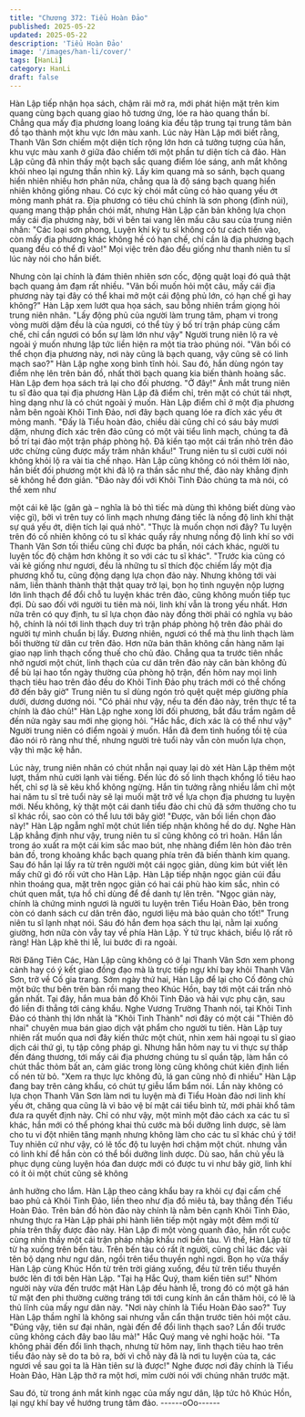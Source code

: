 ```yaml
---
title: "Chương 372: Tiểu Hoàn Đảo"
published: 2025-05-22
updated: 2025-05-22
description: 'Tiểu Hoàn Đảo'
image: '/images/han-li/cover/'
tags: [HanLi]
category: HanLi
draft: false
---
```


Hàn Lập tiếp nhận họa sách, chậm rãi mở ra, mới phát hiện mặt
trên kim quang cùng bạch quang giao hô tương ứng, lóe ra hào
quang thần bí.
Chẳng qua mấy địa phương loang loáng kia đều tập trung tại
trung tâm bản đồ tạo thành một khu vực lớn màu xanh.
Lúc này Hàn Lập mới biết rằng, Thanh Vân Sơn chiếm một diện
tích rộng lớn hơn cả tưởng tượng của hắn, khu vực màu xanh ở
giữa đảo chiếm tới một phần tư diện tích cả đảo.
Hàn Lập cũng đã nhìn thấy một bạch sắc quang điểm lóe sáng,
anh mắt không khỏi nheo lại ngưng thần nhìn kỹ.
Lấy kim quang mà so sánh, bạch quang hiển nhiên nhiều hơn
phân nửa, chẳng qua là độ sáng bạch quang hiển nhiên không
giống nhau.
Có cực kỳ chói mắt cũng có hào quang yếu ớt mỏng manh phát
ra.
Địa phương có tiêu chú chính là sơn phong (đỉnh núi), quang
mang thập phần chói mắt, nhưng Hàn Lập căn bản không lựa
chọn mấy cái địa phương này, bởi vì bên tai vang lên mấu câu
sau của trung niên nhân:
"Các loại sơn phong, Luyện khí kỳ tu sĩ không có tư cách tiến vào,
còn mấy địa phương khác không hề có hạn chế, chỉ cần là địa
phương bạch quang đều có thể đi vào!"
Mọi việc trên đảo đều giống như thanh niên tu sĩ lúc này nói cho
hắn biết.

Nhưng còn lại chính là đám thiên nhiên sơn cốc, động quật loại
đó quả thật bạch quang ảm đạm rất nhiều.
"Vãn bối muốn hỏi một câu, mấy cái địa phương này tại đây có
thể khai mở một cái động phủ lớn, có hạn chế gì hay không?" Hàn
Lập xem lướt qua họa sách, sau bỗng nhiên trầm giọng hỏi trung
niên nhân.
"Lấy động phủ của người làm trung tâm, phạm vi trong vòng mười
dặm đều là của ngươi, có thể tùy ý bố trí trận pháp cùng cấm chế,
chỉ cần ngươi có bổn sự làm lớn như vậy" Người trung niên lộ ra
vẻ ngoài ý muốn nhưng lập tức liền hiện ra một tia trào phúng nói.
"Vãn bối có thể chọn địa phương này, nơi này cũng là bạch
quang, vậy cũng sẽ có linh mạch sao?" Hàn Lập nghe xong bình
tĩnh hỏi.
Sau đó, hắn dùng ngón tay điểm nhẹ lên trên bản đồ, nhất thời
bạch quang kia biến thành hoàng sắc.
Hàn Lập đem họa sách trả lại cho đối phương.
"Ở đây!" Ánh mắt trung niên tu sĩ đảo qua tại địa phương Hàn Lập
đã điểm chỉ, trên mặt có chút tái nhợt, hìng dạng như là có chút
ngoài ý muốn.
Hàn Lập điểm chỉ ở một địa phương nằm bên ngoài Khôi Tinh
Đảo, nơi đây bạch quang lóe ra đích xác yếu ớt mỏng manh.
"Đấy là Tiểu hoàn đảo, chiều dài cũng chỉ có sáu bảy mươi dặm,
nhưng đích xác trên đảo cũng có một vài tiểu linh mạch, chúng ta
đã bố trí tại đảo một trận pháp phòng hộ. Đã kiến tạo một cái trấn
nhỏ trên đảo ước chừng cũng được mấy trăm nhân khẩu!" Trung
niên tu sĩ cười cười nói không khỏi lộ ra vài tia chế nhạo.
Hàn Lập cũng không có nói thêm lời nào, hắn biết đối phương
một khi đã lộ ra thần sắc như thế, đảo này khẳng định sẽ không
hề đơn giản.
"Đảo này đối với Khôi Tinh Đảo chúng ta mà nói, có thể xem như

một cái kê lặc (gân gà – nghĩa là bỏ thì tiếc mà dùng thì không
biết dùng vào việc gì), bởi vì trên tuy có linh mạch nhưng đáng
tiếc là nồng độ linh khí thật sự quá yếu ớt, diện tích lại quá nhỏ".
"Thực là muốn chọn nơi đây? Tu luyện trên đó cố nhiên không có
tu sĩ khác quấy rầy nhưng nồng độ linh khí so với Thanh Vân Sơn
tối thiểu cũng chỉ được ba phần, nói cách khác, người tu luyện tốc
độ chậm hơn không ít so với các tu sĩ khác".
"Trước kia cũng có vài kẻ giống như ngươi, đều là những tu sĩ
thích độc chiếm lấy một địa phương khổ tu, cũng động dạng lựa
chọn đảo này. Nhưng không tới vài năm, liền thành thành thật thật
quay trở lại, bọn họ tình nguyện nộp lượng lớn linh thạch để đổi
chỗ tu luyện khác trên đảo, cũng không muốn tiếp tục đợi. Dù sao
đối với người tu tiên mà nói, linh khí vẫn là trong yếu nhất.
Hơn nữa trên có quy định, tu sĩ lựa chọn đảo này đồng thời phải
có nghĩa vụ bảo hộ, chính là nói tới linh thạch duy trì trận pháp
phòng hộ trên đảo phải do người tự mình chuẩn bị lấy.
Đương nhiên, ngươi có thể mà thu linh thạch làm bồi thường từ
dân cư trên đảo. Hơn nữa bản thân không cần hàng năm lại giao
nạp linh thạch cống thuế cho chủ đảo. Chẳng qua ta trước tiên
nhắc nhở ngươi một chút, linh thạch của cư dân trên đảo này căn
bàn không đủ để bù lại hao tổn ngày thường của phòng hộ trận,
đến hôm nay mọi linh thạch tiêu hao trên đảo đều do Khôi Tinh
Đảo phụ trách mới có thể chống đỡ đến bây giờ" Trung niên tu sĩ
dùng ngón trỏ quệt quệt mép giường phía dưới, dương dương
nói.
"Có phải như vậy, nếu ta đến đảo này, trên thực tế ta chính là đảo
chủ!" Hàn Lập nghe xong lời đối phương, bắt đầu trầm ngâm dễ
đến nửa ngày sau mới nhẹ giọng hỏi.
"Hắc hắc, đích xác là có thể như vậy" Người trung niên có điểm
ngoài ý muốn.
Hắn đã đem tình huống tồi tệ của đảo nói rõ ràng như thế, nhưng
người trẻ tuổi này vẫn còn muốn lựa chọn, vậy thì mặc kệ hắn.

Lúc này, trung niên nhân có chút nhẫn nại quay lại dò xét Hàn Lập
thêm một lượt, thầm nhủ cười lạnh vài tiếng.
Đến lúc đó số linh thạch khổng lồ tiêu hao hết, chỉ sợ là sẽ kêu
khổ không ngừng.
Hắn tin tưởng rằng nhiều lắm chỉ một hai năm tu sĩ trẻ tuổi này sẽ
lại muối mặt trở về lựa chọn địa phương tu luyện mới.
Nếu không, kỳ thật một cái danh tiểu đảo chi chủ đã sớm thưởng
cho tu sĩ khác rồi, sao còn có thể lưu tới bây giờ!
"Được, vãn bối liền chọn đảo này!" Hàn Lập ngẫm nghĩ một chút
liền tiếp nhận không hề do dự.
Nghe Hàn Lập khẳng định như vậy, trung niên tu sĩ cũng không
có trì hoãn.
Hắn lần trong áo xuất ra một cái kim sắc mao bút, nhẹ nhàng
điểm lên hòn đảo trên bản đồ, trong khoảng khắc bạch quang
phía trên đã biến thành kim quang.
Sau đó hắn lại lấy ra từ trên người một cái ngọc giản, dùng kim
bút viết lên mấy chữ gì đó rồi vứt cho Hàn Lập.
Hàn Lập tiếp nhận ngọc giản cúi đầu nhìn thoáng qua, mặt trên
ngọc giản có hai cái phù hào kim sắc, nhìn có chút quen mắt, tựa
hồ chỉ dùng để đề danh tự lên trên.
"Ngọc giản này, chính là chứng minh ngươi là người tu luyện trên
Tiểu Hoàn Đảo, bên trong còn có danh sách cư dân trên đảo,
ngươi liệu mà bảo quản cho tốt!" Trung niên tu sĩ lạnh nhạt nói.
Sáu đó hắn đem họa sách thu lại, nằm lại xuống giường, hơn nữa
còn vẫy tay về phía Hàn Lập.
Ý tứ trục khách, biểu lộ rất rõ ràng!
Hàn Lập khẽ thi lễ, lui bước đi ra ngoài.

Rời Đăng Tiên Các, Hàn Lập cũng không có ở lại Thanh Vân Sơn
xem phong cảnh hay có ý kết giao đồng đạo mà là trực tiếp ngự
khí bay khỏi Thanh Vân Sơn, trở về Cố gia trang.
Sớm ngày thứ hai, Hàn Lập để lại cho Cố đông chủ một bức thư
bên trên bàn rồi mang theo Khúc Hồn, bay tới một cái trấn nhỏ
gần nhất.
Tại đây, hắn mua bản đồ Khôi Tinh Đảo và hải vực phụ cận, sau
đó liền đi thẳng tới cảng khẩu.
Nghe Vương Trường Thanh nói, tại Khôi Tinh Đảo có thành thị
lớn nhất là "Khôi Tinh Thành" nơi đây có một cái "Thiên đô nhai"
chuyên mua bán giao dịch vật phẩm cho người tu tiên.
Hàn Lập tuy nhiên rất muốn qua nơi đây kiến thức một chút, nhìn
xem hải ngoại tu sĩ giao dịch cái thứ gì, tụ tập công pháp gì.
Nhưng hắn hôm nay tu vi thực sự thấp đến đáng thương, tới mấy
cái địa phương chúng tu sĩ quần tập, làm hắn có chút thắc thỏm
bất an, cảm giác trong lòng cũng không chút kiên định liền cố nén
từ bỏ.
"Xem ra thực lực không đủ, lá gan cũng nhỏ đi nhiều" Hàn Lập
đang bay trên cảng khẩu, có chút tự giễu lẩm bẩm nói.
Lần này không có lựa chọn Thanh Vân Sơn làm nơi tu luyện mà
đi Tiểu Hoàn đảo nơi linh khí yếu ớt, chăng qua cũng là vì bảo vệ
bí mật cái tiểu bình tử, mới phải khổ tâm đưa ra quyết định này.
Chỉ có như vậy, một mình một đảo cách xa các tu sĩ khác, hắn
mới có thể phóng khai thủ cước mà bồi dưỡng linh dược, sẽ làm
cho tu vi đột nhiên tăng mạnh nhưng không làm cho các tu sĩ
khác chú ý tới!
Tuy nhiên cứ như vậy, có lẽ tốc độ tu luyện hơi chậm một chút.
nhưng vẫn có linh khí để hắn còn có thể bồi dưỡng linh dược.
Dù sao, hắn chủ yếu là phục dụng cùng luyện hóa đan dược mới
có được tu vi như bây giờ, linh khí có ít ỏi một chút cũng sẽ không

ảnh hưởng cho lắm.
Hàn Lập theo cảng khẩu bay ra khỏi cự đại cấm chế bao phủ cả
Khôi Tinh Đảo, liền theo như địa đồ miêu tả, bay thẳng đến Tiểu
Hoàn Đảo.
Trên bản đồ hòn đảo này chính là nằm bên cạnh Khôi Tinh Đảo,
nhưng thực ra Hàn Lập phải phi hành liên tiếp một ngày một đêm
mới từ phía trên thấy được đảo này.
Hàn Lập đi một vòng quanh đảo, hắn rốt cuộc cùng nhìn thấy một
cái trận pháp nhập khẩu nơi bến tàu.
Vì thế, Hàn Lập từ từ hạ xuống trên bến tàu.
Trên bến tàu có rất ít người, cũng chỉ lác đác vài tên bộ dạng như
ngư dân, ngồi trên tiểu thuyền nghỉ ngơi.
Bọn họ vừa thấy Hàn Lập cùng Khúc Hồn từ trên trời giáng
xuống, đều từ trên tiểu thuyền bước lên đi tới bên Hàn Lập.
"Tại hạ Hắc Quý, tham kiến tiên sư!"
Nhóm người này vừa đến trước mặt Hàn Lập đều hành lễ, trong
đó có một gã hán tử mặt đen phi thường cường tráng tới tới cung
kính ân cần thăm hỏi, có lẽ là thủ lĩnh của mấy ngư dân này.
"Nơi này chính là Tiểu Hoàn Đảo sao?" Tuy Hàn Lập thầm nghĩ là
không sai nhưng vẫn cẩn thận trước tiên hỏi một câu.
"Đúng vậy, tiên sư đại nhân, ngài đến để đổi linh thạch sao? Lần
đổi trước cũng không cách đây bao lâu mà!" Hắc Quý mang vẻ
nghi hoặc hỏi.
"Ta không phải đến đổi linh thạch, nhưng từ hôm nay, linh thạch
tiêu hao trên tiểu đảo này sẽ do ta bỏ ra, bởi vì chỗ này đã là nơi
tu luyện của ta, các ngươi về sau gọi ta là Hàn tiên sư là được!"
Nghe được nơi đây chính là Tiểu Hoàn Đảo, Hàn Lập thở ra một
hơi, mỉm cười nói với chúng nhân trước mặt.

Sau đó, từ trong ánh mắt kinh ngạc của mấy ngư dân, lập tức hô
Khúc Hồn, lại ngự khí bay về hướng trung tâm đảo.
------oOo------
